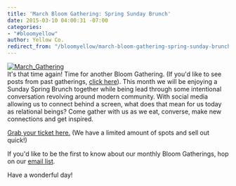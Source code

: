 ```yaml
---
title: 'March Bloom Gathering: Spring Sunday Brunch'
date: 2015-03-10 04:00:31 -07:00
categories:
- "#bloomyellow"
author: Yellow Co.
redirect_from: "/bloomyellow/march-bloom-gathering-spring-sunday-brunch/"
---
```


[![March_Gathering](https://yellow-blog-images.imgix.net/2015/03/March_Gathering.jpg)](https://yellow-blog-images.imgix.net/2015/03/March_Gathering.jpg)  
It's that time again! Time for another Bloom Gathering. (If you'd like to see posts from past gatherings, [click here](http://yellowconference.com/?cat=41)). This month we will be enjoying a Sunday Spring Brunch together while being lead through some intentional conversation revolving around modern community. With social media allowing us to connect behind a screen, what does that mean for us today as relational beings? Come gather with us as we eat, converse, make new connections and get inspired.

[Grab your ticket here.](https://ti.to/yellowconference/march-bloom-gathering) (We have a limited amount of spots and sell out quick!)

If you'd like to be the first to know about our monthly Bloom Gatherings, hop on our [email list](http://yellowconference.us3.list-manage2.com/subscribe?u=3f8e45f74e0653e404965e2ef&id=7cb1ced4ff).

Have a wonderful day!
